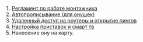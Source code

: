 1. [Регламент по работе монтажника](src/info.md)
2. [Автопрописывание (для онушек)](src/optica.md)
3. [Удаленный доступ на роутеры и открытие пингов](src/routers.md)
4. [Настройка приставок и смарт тв](src/tv.md)
5. Нанесение ону на карту.